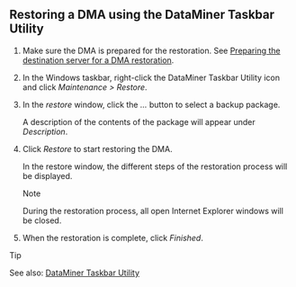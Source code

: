 ## Restoring a DMA using the DataMiner Taskbar Utility

1. Make sure the DMA is prepared for the restoration. See [Preparing the destination server for a DMA restoration](Preparing_the_destination_server_for_a_DMA_restoration.md).

2. In the Windows taskbar, right-click the DataMiner Taskbar Utility icon and click *Maintenance \> Restore*.

3. In the *restore* window, click the *...* button to select a backup package.

    A description of the contents of the package will appear under *Description*.

4. Click *Restore* to start restoring the DMA.

    In the restore window, the different steps of the restoration process will be displayed.

    > [!NOTE]
    > During the restoration process, all open Internet Explorer windows will be closed.

5. When the restoration is complete, click *Finished*.

> [!TIP]
> See also:
> [DataMiner Taskbar Utility](../../part_7/DataminerTools/DataMiner_Taskbar_Utility.md)

